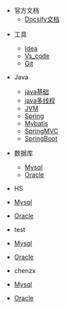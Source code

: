 <!-- _navbar.md -->

- 官方文档
  - [Docsify文档](zh-cn/_sidebar.md)

* 工具
  * [Idea](tools/idea/_sidebar.md)
  * [Vs_code](tools/vs-code/_sidebar.md)
  * [Git](tools/git/_sidebar.md)

* Java
  * [java基础](zh-cn/configuration.md)
  * [java多线程](zh-cn/themes.md)
  * [JVM](zh-cn/plugins.md)
  * [Spring](zh-cn/markdown.md)
  * [Mybatis](zh-cn/language-highlight.md)
  * [SpringMVC](zh-cn/language-highlight.md)
  * [SpringBoot](zh-cn/language-highlight.md)

* 数据库
  * [Mysql](zh-cn/configuration.md)
  * [Oracle](data-base/oracle/_sidebar.md)
  
*  HS
  * [Mysql](zh-cn/configuration.md)
  * [Oracle](zh-cn/themes.md)

*  test
  * [Mysql](zh-cn/configuration.md)
  * [Oracle](zh-cn/themes.md)

*  chenzx
  * [Mysql](zh-cn/configuration.md)
  * [Oracle](zh-cn/themes.md)


